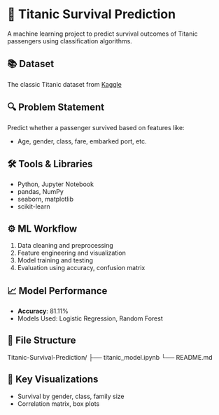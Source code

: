 # 🚢 Titanic Survival Prediction

A machine learning project to predict survival outcomes of Titanic passengers using classification algorithms.

## 📚 Dataset
The classic Titanic dataset from [Kaggle](https://www.kaggle.com/c/titanic)

## 🔍 Problem Statement
Predict whether a passenger survived based on features like:
- Age, gender, class, fare, embarked port, etc.

## 🛠️ Tools & Libraries
- Python, Jupyter Notebook
- pandas, NumPy
- seaborn, matplotlib
- scikit-learn

## ⚙️ ML Workflow
1. Data cleaning and preprocessing
2. Feature engineering and visualization
3. Model training and testing
4. Evaluation using accuracy, confusion matrix

## 📈 Model Performance
- **Accuracy**: 81.11%
- Models Used: Logistic Regression, Random Forest

## 📁 File Structure
Titanic-Survival-Prediction/
├── titanic_model.ipynb
└── README.md

## 📸 Key Visualizations
- Survival by gender, class, family size
- Correlation matrix, box plots

